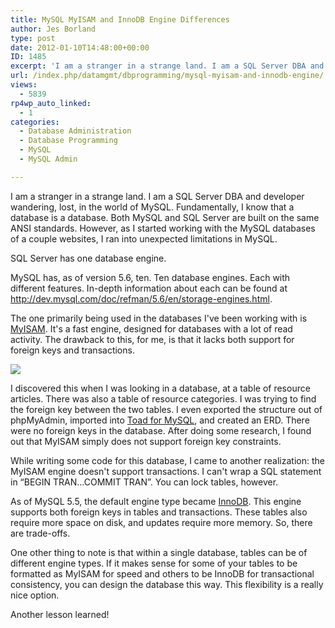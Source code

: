 ```yaml
---
title: MySQL MyISAM and InnoDB Engine Differences
author: Jes Borland
type: post
date: 2012-01-10T14:48:00+00:00
ID: 1485
excerpt: 'I am a stranger in a strange land. I am a SQL Server DBA and developer wandering, lost, in the world of MySQL. Fundamentally, I know that a database is a database. Both MySQL and SQL Server are built on the same ANSI standards. However, as I started wor&hellip;'
url: /index.php/datamgmt/dbprogramming/mysql-myisam-and-innodb-engine/
views:
  - 5839
rp4wp_auto_linked:
  - 1
categories:
  - Database Administration
  - Database Programming
  - MySQL
  - MySQL Admin

---
```

I am a stranger in a strange land. I am a SQL Server DBA and developer wandering, lost, in the world of MySQL. Fundamentally, I know that a database is a database. Both MySQL and SQL Server are built on the same ANSI standards. However, as I started working with the MySQL databases of a couple websites, I ran into unexpected limitations in MySQL. 

SQL Server has one database engine. 

MySQL has, as of version 5.6, ten. Ten database engines. Each with different features. In-depth information about each can be found at <http://dev.mysql.com/doc/refman/5.6/en/storage-engines.html>. 

The one primarily being used in the databases I've been working with is [MyISAM][1]. It's a fast engine, designed for databases with a lot of read activity. The drawback to this, for me, is that it lacks both support for foreign keys and transactions. 

![][2]

I discovered this when I was looking in a database, at a table of resource articles. There was also a table of resource categories. I was trying to find the foreign key between the two tables. I even exported the structure out of phpMyAdmin, imported into [Toad for MySQL][3], and created an ERD. There were no foreign keys in the database. After doing some research, I found out that MyISAM simply does not support foreign key constraints. 

While writing some code for this database, I came to another realization: the MyISAM engine doesn't support transactions. I can't wrap a SQL statement in “BEGIN TRAN…COMMIT TRAN”. You can lock tables, however. 

As of MySQL 5.5, the default engine type became [InnoDB][4]. This engine supports both foreign keys in tables and transactions. These tables also require more space on disk, and updates require more memory. So, there are trade-offs. 

One other thing to note is that within a single database, tables can be of different engine types. If it makes sense for some of your tables to be formatted as MyISAM for speed and others to be InnoDB for transactional consistency, you can design the database this way. This flexibility is a really nice option. 

Another lesson learned!

 [1]: http://dev.mysql.com/doc/refman/5.6/en/myisam-storage-engine.html
 [2]: http://upload.wikimedia.org/wikipedia/en/thumb/f/f4/The_Scream.jpg/220px-The_Scream.jpg ""
 [3]: http://www.quest.com/toad-for-mysql/
 [4]: http://dev.mysql.com/doc/refman/5.6/en/innodb-storage-engine.html